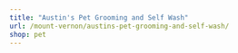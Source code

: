 ```yaml
---
title: "Austin's Pet Grooming and Self Wash"
url: /mount-vernon/austins-pet-grooming-and-self-wash/
shop: pet
---
```

